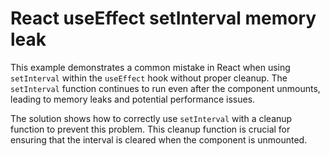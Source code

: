 # React useEffect setInterval memory leak
This example demonstrates a common mistake in React when using `setInterval` within the `useEffect` hook without proper cleanup.  The `setInterval` function continues to run even after the component unmounts, leading to memory leaks and potential performance issues.

The solution shows how to correctly use `setInterval` with a cleanup function to prevent this problem.  This cleanup function is crucial for ensuring that the interval is cleared when the component is unmounted.